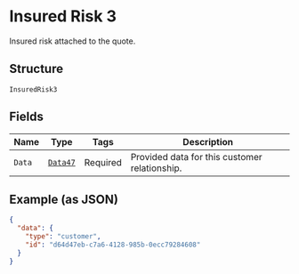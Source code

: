 
# Insured Risk 3

Insured risk attached to the quote.

## Structure

`InsuredRisk3`

## Fields

| Name | Type | Tags | Description |
|  --- | --- | --- | --- |
| `Data` | [`Data47`](../../doc/models/data-47.md) | Required | Provided data for this customer relationship. |

## Example (as JSON)

```json
{
  "data": {
    "type": "customer",
    "id": "d64d47eb-c7a6-4128-985b-0ecc79284608"
  }
}
```

